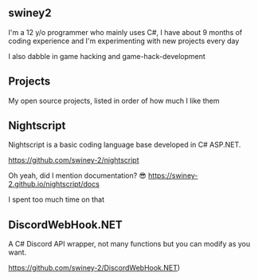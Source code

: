 ## swiney2

I'm a 12 y/o programmer who mainly uses C#, I have about 9 months of coding experience and I'm experimenting with new projects every day

I also dabble in game hacking and game-hack-development


## Projects

My open source projects, listed in order of how much I like them 

## Nightscript

Nightscript is a basic coding language base developed in C# ASP.NET.

https://github.com/swiney-2/nightscript

Oh yeah, did I mention documentation? 😎
https://swiney-2.github.io/nightscript/docs

I spent too much time on that

## DiscordWebHook.NET

A C# Discord API wrapper, not many functions but you can modify as you want. 

https://github.com/swiney-2/DiscordWebHook.NET)
